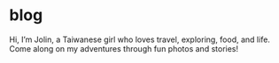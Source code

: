 # blog

Hi, I’m Jolin, a Taiwanese girl who loves travel, exploring, food, and life. Come along on my adventures through fun photos and stories!